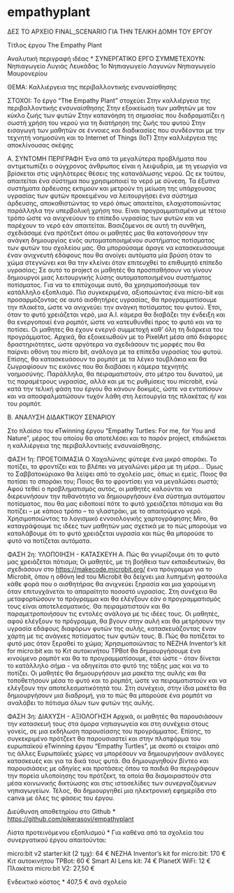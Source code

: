 # empathyplant
ΔΕΣ ΤΟ ΑΡΧΕΙΟ FINAL_SCENARIO ΓΙΑ ΤΗΝ ΤΕΛΙΚΗ ΔΟΜΗ ΤΟΥ ΕΡΓΟΥ

Τίτλος έργου
The Empathy Plant

Αναλυτική περιγραφή ιδέας * 
ΣΥΝΕΡΓΑΤΙΚΟ ΕΡΓΟ
ΣΥΜΜΕΤΕΧΟΥΝ:
Νηπιαγωγείο Λυγιάς Λευκάδας
1ο Νηπιαγωγείο Λαγυνών
Nηπιαγωγείο Μαυρονερίου

ΘΕΜΑ:
Καλλιέργεια της περιβαλλοντικής ενσυναίσθησης

ΣΤΟΧΟΙ:
Το έργο “The Empathy Plant” στοχεύει 
Στην καλλιέργεια της περιβαλλοντικής ενσυναίσθησης
Στην εξοικείωση των μαθητών με τον κύκλο ζωής των φυτών
Στην κατανόηση τη σημασίας που διαδραματίζει η σωστή χρήση του νερού για τη διατήρηση της ζωής του φυτού
Στην εισαγωγή των μαθητών σε έννοιες και διαδικασίες που συνδέονται με την τεχνητή νοημοσύνη και το Internet of Things (IoT)
Στην καλλιέργεια της αποκλίνουσας σκέψης

Α. ΣΥΝΤΟΜΗ ΠΕΡΙΓΡΑΦΗ
Ένα από τα μεγαλύτερα προβλήματα που αντιμετωπίζει ο σύγχρονος άνθρωπος είναι η λειψυδρία, με τη γεωργία να βρίσκεται στις υψηλότερες θέσεις της κατανάλωσης νερού. Ως εκ τούτου, απαιτείται ένα σύστημα που χρησιμοποιεί το νερό με σύνεση. Τα έξυπνα συστήματα άρδευσης εκτιμούν και μετρούν τη μείωση της υπάρχουσας υγρασίας των φυτών προκειμένου να λειτουργήσει ένα σύστημα άρδευσης, αποκαθιστώντας το νερό όπως απαιτείται, ελαχιστοποιώντας παράλληλα την υπερβολική χρήση του. Είναι προγραμματισμένα με τέτοιο τρόπο ώστε να ανιχνεύουν το επίπεδο υγρασίας των φυτών και να παρέχουν το νερό εάν απαιτείται. Βασιζόμενοι σε αυτή τη συνθήκη, σχεδιάσαμε ένα πρότζεκτ όπου οι μαθητές μας θα κατανοήσουν την ανάγκη δημιουργίας ενός αυτοματοποιημένου συστήματος ποτίσματος των φυτών του σχολείου μας. 
Θα μπορούσαμε άραγε να κατασκευάσουμε έναν ανιχνευτή εδάφους που θα ανοίγει αυτόματα μία βρύση όταν το χώμα στεγνώνει και θα την κλείνει όταν επιτευχθεί το επιθυμητό επίπεδο υγρασίας; Σε αυτό το project οι μαθητές θα προσπαθήσουν να γίνουν δημιουργοί μιας λειτουργικής λύσης αυτοματοποιημένου συστήματος ποτίσματος.
Για να το επιτύχουμε αυτό, θα χρησιμοποιήσουμε τον κατάλληλο εξοπλισμό. Πιο συγκεκριμένα, αξιοποιώντας ένα micro-bit και προσαρμόζοντας σε αυτό αισθητήρες υγρασίας, θα προγραμματίσουμε την πλακέτα, ώστε να ανιχνεύει την ανάγκη ποτίσματος του φυτού. Έτσι, όταν το φυτό χρειάζεται νερό, μια Α.Ι. κάμερα θα διαβάζει την ένδειξη και θα ενεργοποιεί ένα ρομπότ, ώστε να κατευθυνθεί προς το φυτό και να το ποτίσει. 
Οι μαθητες θα έχουν ενεργό συμμετοχή καθ’ όλη τη διάρκεια του προγράμματος.  Αρχικά, θα εξοικειωθούν με το PixelArt  μέσα από διάφορες δραστηριότητες,  ώστε αργότερα να σχεδιάσουν τις μορφές που θα παίρνει οθόνη του micro bit, ανάλογα με τα επίπεδα υγρασίας του φυτού. Επίσης, θα κατασκευάσουν το ρομπότ με τα λέγκο τουβλάκια και θα ζωγραφίσουν τις εικόνες που θα διαβάσει η κάμερα τεχνητής νοημοσύνης. Παράλληλα, θα πειραματιστούν, στο μέτρο του δυνατού, με τις παραμέτρους υγρασίας, αλλά και με τις ρυθμίσεις του microbit, ενώ κατά την τελική φάση του έργου θα κάνουν δοκιμές, ώστε να εντοπίσουν και να αποσφαλματώσουν τυχόν λάθη στη λειτουργία της πλακέτας ή/ και του ρομπότ.

Β. ΑΝΑΛΥΣΗ ΔΙΔΑΚΤΙΚΟΥ ΣΕΝΑΡΙΟΥ

Στο πλαίσιο του eTwinning έργου “Empathy Turtles: For me, for You and Nature”, μέρος του οποίου θα αποτελέσει και το παρόν project, επιδιώκεται η καλλιέργεια της περιβαλλοντικής ενσυναίσθησης. 

ΦΑΣΗ 1η: ΠΡΟΕΤΟΙΜΑΣΙΑ
Ο Χαχαλώνης φύτεψε ένα μικρό σποράκι. Το ποτίζει, το φροντίζει και το βλέπει να μεγαλώνει μέρα με τη μέρα… Όμως το Σαββατοκύριακο θα λείψει από το σχολείο μας, όπως κι εμείς. Ποιος θα ποτίσει το σποράκι του; Ποιος θα το φροντίσει για να μεγαλώσει σωστά;
Αφού τεθεί ο προβληματισμός αυτός, οι μαθητές καλούνται να διερευνήσουν την πιθανότητα να δημιουργήσουν ένα σύστημα αυτόματου ποτίσματος, που θα μας ειδοποιεί πότε το φυτό χρειάζεται πότισμα και θα ποτίζει – με κάποιο τρόπο – το γλαστράκι, με το απαιτούμενο νερό. Χρησιμοποιώντας το λογισμικό εννοιολογικής χαρτογράφησης Miro, θα καταγράψουμε τις ιδέες των μαθητών μας σχετικά με το πώς μπορούμε να καταλάβουμε ότι το φυτό χρειάζεται υγρασία και πώς θα μπορούσε το φυτό να ποτίζεται αυτόματα.

ΦΑΣΗ 2η: ΥΛΟΠΟΙΗΣΗ - ΚΑΤΑΣΚΕΥΗ
Α. Πώς θα γνωρίζουμε ότι το φυτό μας χρειάζεται πότισμα;
Οι μαθητές, με τη βοήθεια των εκπαιδευτικών, θα σχεδιάσουν στο https://makecode.microbit.org/ ένα πρόγραμμα για το Microbit, όπου η οθόνη led του Microbit θα δείχνει μια λυπημένη φατσούλα κάθε φορά που ο αισθητήρας θα ανιχνεύει ξηρασία και μια χαρούμενη όταν επιτυγχάνεται το απαραίτητο ποσοστό υγρασίας. Στη συνέχεια θα μεταφορτώσουν το πρόγραμμα και θα ελέγξουν εάν ο προγραμματισμός τους είναι αποτελεσματικός. Θα πειραματιστούν και θα παραμετροποιήσουν τις εντολές ανάλογα με τις ιδέες τους. Οι μαθητές, αφού ελέγξουν το πρόγραμμα, θα βγουν στην αυλή και θα μετρήσουν την υγρασία εδάφους διαφόρων φυτών της αυλής, κατασκευάζοντας έναν χάρτη με τις ανάγκες ποτίσματος των φυτών τους.
Β. Πώς θα ποτίζεται το φυτό μας όταν ξεραθεί το χώμα;
Χρησιμοποιώντας το NEZHA Inventor’s kit for micro:bit και το Κιτ αυτοκινήτου TPBot θα δημιουργήσουμε ένα κινούμενο ρομπότ και θα το προγραμματίσουμε, έτσι ώστε - όταν δίνεται το κατάλληλο σήμα - να οδηγείται στο φυτό της τάξης μας και να το ποτίζει. Οι μαθητές θα δημιουργήσουν μια μακέτα της αυλής και θα τοποθετήσουν μέσα το φυτό και το ρομπότ, ώστε να πειραματιστούν και να ελέγξουν την αποτελεσματικότητά του. Στη συνέχεια, στην ίδια μακέτα θα δημιουργήσουν μια διαδρομή, για το πώς θα μπορούσε ένα ρομπότ να αναλάβει το πότισμα όλων των φυτών της αυλής.

ΦΑΣΗ 3η: ΔΙΑΧΥΣΗ - ΑΞΙΟΛΟΓΗΣΗ
Αρχικά, οι μαθητές θα παρουσιάσουν την κατασκευή τους στα όμορα νηπιαγωγεία και στη συνέχεια στους γονείς, σε μια εκδήλωση παρουσίασης του προγράμματος. Επίσης, το συγκεκριμένο πρότζεκτ θα παρουσιαστεί και στην πλατφόρμα του ευρωπαϊκού eTwinning έργου “Empathy Turtles”, με σκοπό οι εταίροι από τις άλλες Ευρωπαϊκές χώρες να μπορέσουν να δημιουργήσουν ανάλογες κατασκευές και για τα δικά τους φυτά. Θα δημιουργηθούν βίντεο και παρουσιάσεις με οδηγίες και προτάσεις όπου τα παιδιά θα περιγράφουν την πορεία υλοποίησης του πρότζεκτ, τα οποία θα διαμοιραστούν στα μέσα κοινωνικής δικτύωσης και στις ιστοσελίδες των συνεργαζόμενων νηπιαγωγείων. Τέλος, θα δημιουργηθεί μια ηλεκτρονική εφημερίδα στο canva με όλες τις φάσεις του έργου.

Διεύθυνση αποθετηρίου στο Github * 
https://github.com/pikerasovi/empathyplant

Λίστα προτεινόμενου εξοπλισμού *
Για καθένα από τα σχολεία του συνεργατικού έργου απαιτούνται:

micro:bit v2 starter:kit (2 τμχ): 64 €
NEZHA Inventor’s kit for micro:bit: 170 €
Κιτ αυτοκινήτου TPBot: 60 €
Smart AI Lens kit: 74 €
PlanetX WiFi: 12 €
Πλακέτα micro:bit V2: 27,50 €

 
Ενδεικτικό κόστος *
407,5 € ανά σχολείο
